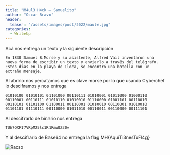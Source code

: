 ```yaml
---
title: "M4ul3 H4ck – Samuelito"
author: "Oscar Bravo"
header: 
  teaser: "/assets/images/post/2022/maule.jpg"
categories:
  - WriteUp
---
```




Acá nos entrega un texto y la siguiente descripción

	En 1830 Samuel B.Morse y su asistente, Alfred Vail inventaron una nueva forma de escribir un texto y enviarlo a través del telégrafo. Estos días en la playa de Iloca, se encontró una botella con un extraño mensaje.

Al abrirlo nos percatamos que es clave morse por lo que usando Cyberchef lo desciframos y nos entrega

	01010100 01010101 01101000 00110111 01010001 01011000 01000110 00110001 00110111 01010110 01010010 01110000 01001101 00110010 00110101 01101100 01100011 00110001 01010010 00110001 01010010 01101101 01110111 00110000 01011010 00110011 00110000 00111101

Al descifrarlo de binario nos entrega

	TUh7QXF17VRpM25lc1R1Rmw0Z30=

Y al descifrarlo de Base64 no entrega la flag MH{AquíTi3nesTuFl4g}



![Racso](https://www.hackthebox.com/badge/image/159593)